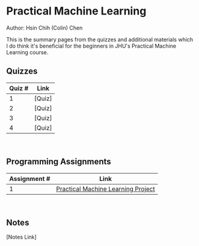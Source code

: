# Practical Machine Learning

Author: Hsin Chih (Colin) Chen </br>

This is the summary pages from the quizzes and additional materials which I do think it's beneficial for the beginners in JHU's Practical Machine Learning course.</br>

## Quizzes
Quiz # | Link 
--- | --- 
1 | [Quiz]
2 | [Quiz]
3 | [Quiz]
4 | [Quiz]
</br>

## Programming Assignments
Assignment # | Link 
--- | --- 
1 | [Practical Machine Learning Project](https://github.com/hsc251/RLearn/tree/master/JHU_DataScience/08_Practical_Machine_Learning/project)
</br>

## Notes
[Notes Link]
